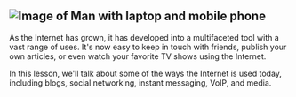 ## ![Image of Man with laptop and mobile phone](https://lh5.googleusercontent.com/G0wEyv9R6lrsNHy_iOdkDLa6NjZPBJuYMQ9zQChwWeV7XwA3cMmje0r6ocERkHIG4ZHIK32Cd8I8n3hze7KRTvhYa_8a7fFwqRJJRGiUnRJnYylzHIwgBa89u7uuGhZqSy4XSDY)

As the Internet has grown, it has developed into a multifaceted tool
with a vast range of uses. It's now easy to keep in touch with friends,
publish your own articles, or even watch your favorite TV shows using
the Internet.

In this lesson, we'll talk about some of the ways the Internet is used
today, including blogs, social networking, instant messaging, VoIP, and
media.
